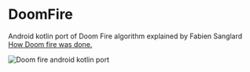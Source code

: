 # DoomFire
Android kotlin port of Doom Fire algorithm explained by Fabien Sanglard [How Doom fire was done.](http://fabiensanglard.net/doom_fire_psx/index.html)

![Doom fire android kotlin port](Screenshots/doomFire6.gif?raw=true "Doom fire android kotlin port")

